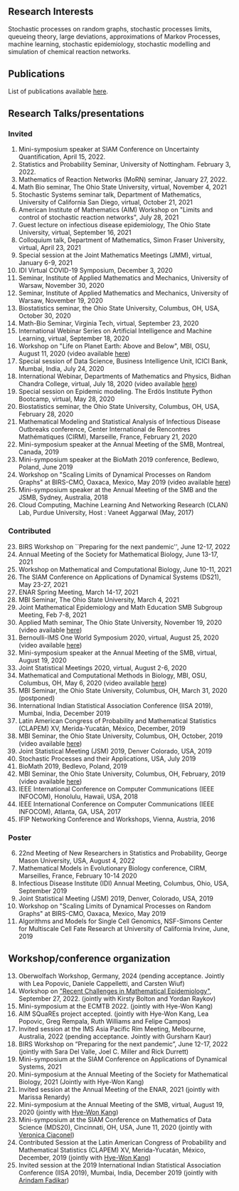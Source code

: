 ## Research Interests
Stochastic processes on random graphs, stochastic processes limits, queueing theory, large deviations, approximations of Markov Processes, machine learning, stochastic epidemiology, stochastic modelling and simulation of chemical reaction networks.

## Publications 
List of publications available [here](https://www.wasiur.xyz/Publications/).

## Research Talks/presentations
### Invited
1.  Mini-symposium speaker at SIAM Conference on Uncertainty Quantification, April 15, 2022.
2.  Statistics and Probability Seminar, University of Nottingham. February 3, 2022.
3.  Mathematics of Reaction Networks (MoRN) seminar, January 27, 2022.
4.  Math Bio seminar, The Ohio State University, virtual, November 4, 2021
5.  Stochastic Systems seminar talk, Department of Mathematics, University of California San Diego, virtual, October 21, 2021
6.  American Institute of Mathematics (AIM) Workshop on "Limits and control of stochastic reaction networks", July 28, 2021
7.  Guest lecture on infectious disease epidemiology, The Ohio State University, virtual, September 16, 2021
8.  Colloquium talk, Department of Mathematics, Simon Fraser University, virtual, April 23, 2021
9.  Special session at the Joint Mathematics Meetings (JMM), virtual, January 6-9, 2021 
10. IDI Virtual COVID-19 Symposium, December 3, 2020 
11. Seminar, Institute of Applied Mathematics and Mechanics, University of Warsaw, November 30, 2020
12. Seminar, Institute of Applied Mathematics and Mechanics, University of Warsaw, November 19, 2020
13. Biostatistics seminar, the Ohio State University, Columbus, OH, USA, October 30, 2020 
14. Math-Bio Seminar, Virginia Tech, virtual, September 23, 2020 
15. International Webinar Series on Artificial Intelligence and Machine Learning, virtual, September 18, 2020 
16. Workshop on "Life on Planet Earth: Above and Below", MBI, OSU, August 11, 2020 (video available [here](https://video.mbi.ohio-state.edu/video/player/?id=4954&title=Incorporating+age+and+delay+into+models+for+biophysical+systems))
17. Special session of Data Science, Business Intelligence Unit, ICICI Bank, Mumbai, India, July 24, 2020
18. International Webinar, Departments of Mathematics and Physics, Bidhan Chandra College, virtual, July 18, 2020 (video available [here](https://www.youtube.com/watch?v=rR3MpyqkJoA))
19. Special session on Epidemic modeling. The Erdös Institute Python Bootcamp, virtual, May 28, 2020
20. Biostatistics seminar, the Ohio State University, Columbus, OH, USA, February 28, 2020
21. Mathematical Modeling and Statistical Analysis of Infectious Disease Outbreaks conference, Center International de Rencontres Mathématiques (CIRM), Marseille, France, February 21, 2020
22. Mini-symposium speaker at the Annual Meeting of the SMB, Montreal, Canada, 2019
23. Mini-symposium speaker at the BioMath 2019 conference, Bedlewo, Poland, June 2019 
24. Workshop on "Scaling Limits of Dynamical Processes on Random Graphs" at BIRS-CMO, Oaxaca, Mexico, May 2019 (video available [here](http://www.birs.ca/events/2019/5-day-workshops/19w5071/videos/watch/201905201502-KhudaBukhsh.html))
25. Mini-symposium speaker at the Annual Meeting of the SMB and the JSMB, Sydney, Australia, 2018
26. Cloud Computing, Machine Learning And Networking Research (CLAN) Lab, Purdue University, Host : Vaneet Aggarwal (May, 2017)

### Contributed 
23. BIRS Workshop on ``Preparing for the next pandemic'', June 12-17, 2022 
22.  Annual Meeting of the Society for Mathematical Biology, June 13-17, 2021
21.  Workshop on Mathematical and Computational Biology, June 10-11, 2021
20.  The SIAM Conference on Applications of Dynamical Systems (DS21), May 23-27, 2021
19.  ENAR Spring Meeting, March 14-17, 2021 
18.  MBI Seminar, The Ohio State University, March 4, 2021
17.  Joint Mathematical Epidemiology and Math Education SMB Subgroup Meeting, Feb 7-8, 2021
16.  Applied Math seminar, The Ohio State University, November 19, 2020 (video available [here](https://osu.zoom.us/rec/play/lxW9R2SdV52LP-9aTimzNINB4BDoVW4wjVIgAgNe6TENW_Y-iVbUm7_b5zsHpVGu-1aS2mtCbVNRe59F.x-Qo0ghxSn8zDgkk?continueMode=true))
15.  Bernoulli-IMS One World Symposium 2020, virtual, August 25, 2020 (video available [here](https://www.youtube.com/watch?v=UBujKMt4zH4))
14.  Mini-symposium speaker at the Annual Meeting of the SMB, virtual, August 19, 2020 
13.  Joint Statistical Meetings 2020, virtual, August 2-6, 2020
12. Mathematical and Computational Methods in Biology, MBI, OSU, Columbus, OH, May 6, 2020 (video available [here](https://video.mbi.ohio-state.edu/video/player/?id=4922&title=Survival+Dynamical+Systems%3A+individual-level+survival+analysis+from+population-level+epidemic+models))
11. MBI Seminar, the Ohio State University, Columbus, OH, March 31, 2020 (postponed)
10. International Indian Statistical Association Conference (IISA 2019), Mumbai, India, December 2019 
9. Latin American Congress of Probability and Mathematical Statistics (CLAPEM) XV, Merida-Yucatán, México, December, 2019
8. MBI Seminar, the Ohio State University, Columbus, OH, October, 2019 (video available [here](https://video.mbi.ohio-state.edu/video/player/?id=4781&title=Seminar%253A+Wasiur+KhudaBukhsh+-+Multi-Scale+Dynamics+of+Stochastic+Biological+Systems+Through+the+Lens+of+Survival+Dynamical+Systems+%2528SDS%2529))
7. Joint Statistical Meeting (JSM) 2019, Denver Colorado, USA, 2019
6. Stochastic Processes and their Applications, USA, July 2019
5. BioMath 2019, Bedlevo, Poland, 2019
4. MBI Seminar, the Ohio State University, Columbus, OH, February, 2019 (video available [here](https://video.mbi.ohio-state.edu/video/player/?id=4678&title=Approximate+lumpability+for+Markovian+agent-based+models+using+local+symmetries))
3. IEEE International Conference on Computer Communications (IEEE INFOCOM), Honolulu, Hawaii, USA, 2018
2. IEEE International Conference on Computer Communications (IEEE INFOCOM), Atlanta, GA, USA, 2017
1. IFIP Networking Conference and Workshops, Vienna, Austria, 2016

### Poster 
6. 22nd Meeting of New Researchers in Statistics and Probability, George Mason University, USA, August 4, 2022
5. Mathematical Models in Evolutionary Biology conference, CIRM, Marseilles, France, February 10-14 2020 
4. Infectious Disease Institute (IDI) Annual Meeting, Columbus, Ohio, USA, September 2019
3. Joint Statistical Meeting (JSM) 2019, Denver, Colorado, USA, 2019 
2. Workshop on "Scaling Limits of Dynamical Processes on Random Graphs" at BIRS-CMO, Oaxaca, Mexico, May 2019
1. Algorithms and Models for Single Cell Genomics, NSF-Simons Center for Multiscale Cell Fate Research at University of California Irvine, June, 2019 


## Workshop/conference organization
13. Oberwolfach Workshop, Germany, 2024 (pending acceptance. Jointly with Lea Popovic, Daniele Cappelletti, and Carsten Wiuf)
12. Workshop on ["Recent Challenges in Mathematical Epidemiology"](https://www.wasiur.xyz/EpiWorkshopSep2022/EpiWorkshopSep2022.html), September 27, 2022. (jointly with Kirsty Bolton and Yordan Raykov)
11. Mini-symposium at the ECMTB 2022. (jointly with Hye-Won Kang)
10. AIM SQuaREs project accepted. (jointly with Hye-Won Kang, Lea Popovic, Greg Rempala, Ruth Williams and Felipe Campos)
9. Invited session at the IMS Asia Pacific Rim Meeting, Melbourne, Australia, 2022 (pending
acceptance. Jointly with Gursharn Kaur)
8. BIRS Workshop on “Preparing for the next pandemic”, June 12-17, 2022 (jointly with Sara Del
Valle, Joel C. Miller and Rick Durrett)
7. Mini-symposium at the SIAM Conference on Applications of Dynamical Systems, 2021
6. Mini-symposium at the Annual Meeting of the Society for Mathematical Biology, 2021 (Jointly
with Hye-Won Kang)
5. Invited session at the Annual Meeting of the ENAR, 2021 (jointly with Marissa Renardy)
4. Mini-symposium at the Annual Meeting of the SMB, virtual, August 19, 2020 (jointly with [Hye-Won Kang](https://userpages.umbc.edu/~hwkang/)) 
3. Mini-symposium at the SIAM Conference on Mathematics of Data Science (MDS20), Cincinnati, OH, USA, June 11, 2020 (jointly with [Veronica Ciaconel](https://www.asc.ohio-state.edu/ciocanel.1/index.html))
2. Contributed Session at the Latin American Congress of Probability and Mathematical Statistics (CLAPEM) XV, Merida-Yucatán, México, December, 2019 (jointly with [Hye-Won Kang](https://userpages.umbc.edu/~hwkang/)) 
1. Invited session at the 2019 International Indian Statistical Association Conference (IISA 2019), Mumbai, India, December 2019 (jointly with [Arindam Fadikar](https://www.anl.gov/profile/arindam-fadikar))
